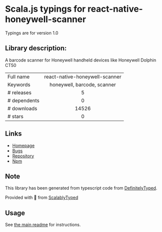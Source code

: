 
# Scala.js typings for react-native-honeywell-scanner

Typings are for version 1.0

## Library description:
A barcode scanner for Honeywell handheld devices like Honeywell Dolphin CT50

|                    |                 |
| ------------------ | :-------------: |
| Full name          | react-native-honeywell-scanner |
| Keywords           | honeywell, barcode, scanner |
| # releases         | 5 |
| # dependents       | 0 |
| # downloads        | 14526 |
| # stars            | 0 |

## Links
- [Homepage](https://github.com/Volst/react-native-honeywell-scanner#readme)
- [Bugs](https://github.com/Volst/react-native-honeywell-scanner/issues)
- [Repository](https://github.com/Volst/react-native-honeywell-scanner)
- [Npm](https://www.npmjs.com/package/react-native-honeywell-scanner)
    


## Note
This library has been generated from typescript code from [DefinitelyTyped](https://definitelytyped.org).

Provided with :purple_heart: from [ScalablyTyped](https://github.com/oyvindberg/ScalablyTyped)

## Usage
See [the main readme](../../readme.md) for instructions.


